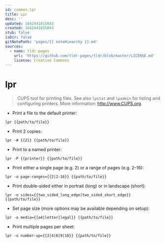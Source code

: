 ```yaml
---
id: common.lpr
title: Lpr
desc: ''
updated: 1642441815043
created: 1642441815043
stub: false
isDir: false
gitNotePath: 'pages/{{ noteHiearchy }}.md'
sources:
  - name: tldr-pages
    url: 'https://github.com/tldr-pages/tldr/blob/master/LICENSE.md'
    license: Creative Commons
---
```

# lpr

> CUPS tool for printing files.
> See also `lpstat` and `lpadmin` for listing and configuring printers.
> More information: <http://www.CUPS.org>.

- Print a file to the default printer:

`lpr {{path/to/file}}`

- Print 2 copies:

`lpr -# {{2}} {{path/to/file}}`

- Print to a named printer:

`lpr -P {{printer}} {{path/to/file}}`

- Print either a single page (e.g. 2) or a range of pages (e.g. 2–16):

`lpr -o page-ranges={{2|2-16}} {{path/to/file}}`

- Print double-sided either in portrait (long) or in landscape (short):

`lpr -o sides={{two_sided_long_edge|two_sided_short_edge}} {{path/to/file}}`

- Set page size (more options may be available depending on setup):

`lpr -o media={{a4|letter|legal}} {{path/to/file}}`

- Print multiple pages per sheet:

`lpr -o number-up={{2|4|6|9|16}} {{path/to/file}}`

